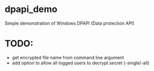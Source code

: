 # dpapi_demo
Simple demonstration of Windows DPAPI (Data protection API)

# TODO:
- get encrypted file name from command line argument
- add option to allow all logged users to decrypt secret (-single/-all)